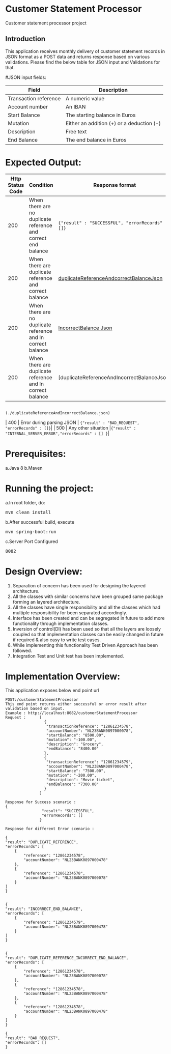 # Customer Statement Processor
Customer statement processor project

## Introduction

This application receives monthly delivery of customer statement records in JSON format as a POST data and returns response based on various validations.
Please find the below table for JSON input and Validations for that.

#JSON input fields:

| Field                  | Description                                      | 
|------------------------|------------------------------------------------- |
| Transaction reference  | A numeric value                                  |
| Account number         | An IBAN                                          |
| Start Balance          | The starting balance in Euros                    |
| Mutation               | Either an addition (+) or a deduction (-)        |
| Description            | Free text                                        |
| End Balance            | The end balance in Euros                         |

# Expected Output:

| Http Status Code  | Condition                                                         |  Response format |
|---                |---                                                                |---               |
| 200               | When there are no duplicate reference and correct end balance     | `{"result" : "SUCCESSFUL", "errorRecords" : []}`|
| 200               | When there are duplicate reference and correct balance            |[duplicateReferenceAndcorrectBalanceJson](./duplicateReferenceAndcorrectBalance)
| 200               | When there are no duplicate reference and In correct balance      |[IncorrectBalance Json](./IncorrectBalance.json)|
| 200               | When there are duplicate reference and In correct balance         |[duplicateReferenceAndIncorrectBalanceJson]
                                                                                          (./duplicateReferenceAndIncorrectBalance.json)
| 400               | Error during parsing JSON                                         | `{"result" : "BAD_REQUEST", "errorRecords" : []}`|
| 500               | Any other situation                                               |`{"result" : "INTERNAL_SERVER_ERROR","errorRecords" : [] }`|

# Prerequisites:
a.Java 8
b.Maven

# Running the project:
a.In root folder, do:<pre>mvn clean install</pre>
b.After successful build, execute <pre>mvn spring-boot:run</pre>
c.Server Port Configured <pre>8082</pre>

# Design Overview:
1. Separation of concern has been used for designing the layered architecture.
2. All the classes with similar concerns have been grouped same package forming an layered architecture.
3. All the classes have single responsibility and all the classes which had multiple responsibility for been separated accordingly.
4. Interface has been created and can be segregated in future to add more functionality through implementation classes.
5. Inversion of control(DI) has been used so that all the layers are loosely coupled so that implementation classes can be easily changed in future if required & also easy  to write test cases.
6. While implementing this functionality Test Driven Approach has been followed.
7. Integration Test and Unit test has been implemented.

# Implementation Overview:
This application exposes below end point url

    POST:/customerStatementProcessor	
    This end point returns either successful or error result after validation based on input.
    Example : http://localhost:8082/customerStatementProcessor
    Request :      [
                     {
                      "transactionReference": "12861234578",
                      "accountNumber": "NL23BANK0897000078",
                      "startBalance": "8500.00",
                      "mutation": "-100.00",
                      "description": "Grocery",
                      "endBalance": "8400.00"
                     },
                     {
                      "transactionReference": "12861234579",
                      "accountNumber": "NL23BANK0897000478",
                      "startBalance": "7500.00",
                      "mutation": "-200.00",
                      "description": "Movie ticket",
                      "endBalance": "7300.00"
                     }
                   ]
                   
    Response for Success scenario : 
    {
                    "result": "SUCCESSFUL",
                    "errorRecords": []
                   }
                   
    Response for different Error scenario : 
    
    {
    "result": "DUPLICATE_REFERENCE",
    "errorRecords": [
        {
            "reference": "12861234578",
            "accountNumber": "NL23BANK0897000478"
        },
        {
            "reference": "12861234578",
            "accountNumber": "NL23BANK0897000078"
        }
    ]
    }    
    
    
    {
    "result": "INCORRECT_END_BALANCE",
    "errorRecords": [
        {
            "reference": "12861234579",
            "accountNumber": "NL23BANK0897000478"
        }
    ]
    }
    
    
    {
    "result": "DUPLICATE_REFERENCE_INCORRECT_END_BALANCE",
    "errorRecords": [
        {
            "reference": "12861234578",
            "accountNumber": "NL23BANK0897000078"
        },
        {
            "reference": "12861234578",
            "accountNumber": "NL23BANK0897000478"
        },
        {
            "reference": "12861234578",
            "accountNumber": "NL23BANK0897000478"
        }
    ]
    }          
    
    {
    "result": "BAD_REQUEST",
    "errorRecords": []
    }
                   


